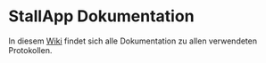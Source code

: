 # StallApp Dokumentation

In diesem [Wiki](https://github.com/HB0N0/StallDocumentation/wiki) findet sich alle Dokumentation zu allen verwendeten Protokollen.
